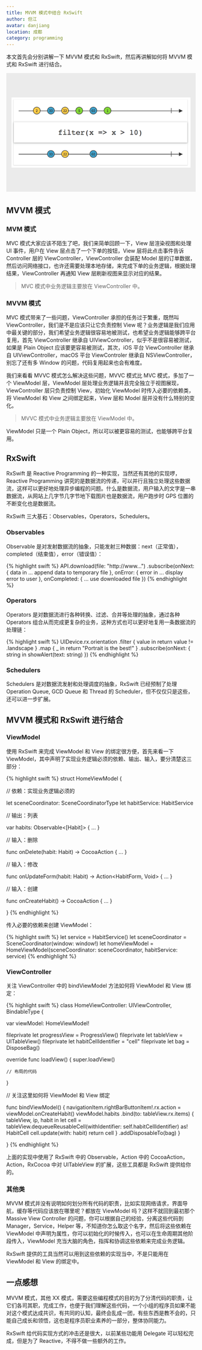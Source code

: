 ```yaml
---
title: MVVM 模式中结合 RxSwift
author: 但江
avatar: danjiang
location: 成都
category: programming
---
```


本文首先会分别讲解一下 MVVM 模式和 RxSwift，然后再讲解如何将 MVVM 模式和 RxSwift 进行结合。

![ReactiveX Filter Operator](/images/ReactiveX-Filter-Operator.png)

## MVVM 模式

### MVM 模式

MVC 模式大家应该不陌生了吧，我们来简单回顾一下，View 层渲染视图和处理 UI 事件，用户在 View 层点击了一个下单的按钮，View 层将此点击事件告诉 Controller 层的 ViewController，ViewController 会装配 Model 层的订单数据，然后访问网络接口，也许还需要处理本地存储，来完成下单的业务逻辑，根据处理结果，ViewController 再通知 View 层刷新视图来显示对应的结果。

> MVC 模式中业务逻辑主要放在 ViewController 中。

### MVVM 模式

MVC 模式带来了一些问题，ViewController 承担的任务过于繁重，既然叫 ViewController，我们是不是应该只让它负责控制 View 呢？业务逻辑是我们应用中最关键的部分，我们希望业务逻辑很容易地被测试，也希望业务逻辑能够跨平台复用，首先 ViewController 继承自 UIViewController，似乎不是很容易被测试，如果是 Plain Object 应该要更容易被测试，其次，iOS 平台 ViewController 继承自 UIViewController，macOS 平台 ViewControler 继承自 NSViewController，别忘了还有多 Window 的问题，代码复用起来也会有难度。

我们来看看 MVVC 模式怎么解决这些问题，MVVC 模式比 MVC 模式，多加了一个 ViewModel 层，ViewModel 层处理业务逻辑并且完全独立于视图展现，ViewController 层只负责控制 View，初始化 ViewModel 时传入必要的依赖类，将 ViewModel 和 View 之间绑定起来，View 层和 Model 层并没有什么特别的变化。

> MVVC 模式中业务逻辑主要放在 ViewModel 中。

ViewModel 只是一个 Plain Object，所以可以被更容易的测试，也能够跨平台复用。

## RxSwift

RxSwift 是 Reactive Programming 的一种实现，当然还有其他的实现啰，Reactive Programming 讲究的是数据流的传递，可以并行且独立处理这些数据流，这样可以更好地处理异步编程的问题。什么是数据流，用户输入的文字是一串数据流，从网站上几字节几字节地下载图片也是数据流，用户跑步时 GPS 位置的不断变化也是数据流。

RxSwift 三大基石：Observables，Operators，Schedulers。

### Observables

Observable<T> 是对发射数据流的抽象，只能发射三种数据：next（正常值），completed（结束值），error（错误值）：

{% highlight swift %}
API.download(file: "http://www...")
  .subscribe(onNext: { data in
    ... append data to temporary file
  },
  onError: { error in
    ... display error to user
  },
  onCompleted: {
    ... use downloaded file
  })
{% endhighlight %}

### Operators

Operators 是对数据流进行各种转换、过滤、合并等处理的抽象，通过各种 Operators 组合从而完成更复杂的业务，这种方式也可以更好地复用一条数据流的处理链：

{% highlight swift %}
UIDevice.rx.orientation
  .filter { value in
    return value != .landscape
  }
  .map { _ in
    return "Portrait is the best!"
  }
  .subscribe(onNext: { string in
    showAlert(text: string)
  })
{% endhighlight %}

### Schedulers

Schedulers 是对数据流发射和处理调度的抽象，RxSwift 已经预制了处理 Operation Queue, GCD Queue 和 Thread 的 Scheduler，但不仅仅只是这些，还可以进一步扩展。

## MVVM 模式和 RxSwift 进行结合

### ViewModel

使用 RxSwift 来完成 ViewModel 和 View 的绑定很方便，首先来看一下 ViewModel，其中声明了实现业务逻辑必须的依赖、输出、输入，要分清楚这三部分：

{% highlight swift %}
struct HomeViewModel {

  // 依赖：实现业务逻辑必须的

  let sceneCoordinator: SceneCoordinatorType
  let habitService: HabitService

  // 输出：列表

  var habits: Observable<[Habit]> {
    ...
  }

  // 输入：删除

  func onDelete(habit: Habit) -> CocoaAction {
    ...
  }

  // 输入：修改

  func onUpdateForm(habit: Habit) -> Action<HabitForm, Void> {
    ...
  }

  // 输入：创建

  func onCreateHabit() -> CocoaAction {
    ...
  }

}
{% endhighlight %}

传入必要的依赖来创建 ViewModel：

{% highlight swift %}
let service = HabitService()
let sceneCoordinator = SceneCoordinator(window: window!)
let homeViewModel = HomeViewModel(sceneCoordinator: sceneCoordinator, habitService: service)
{% endhighlight %}

### ViewController

关注 ViewController 中的 bindViewModel 方法如何将 ViewModel 和 View 绑定：

{% highlight swift %}
class HomeViewController: UIViewController, BindableType {

  var viewModel: HomeViewModel!

  fileprivate let progressView = ProgressView()
  fileprivate let tableView = UITableView()
  fileprivate let habitCellIdentifier = "cell"
  fileprivate let bag = DisposeBag()

  override func loadView() {
    super.loadView()

    // 布局的代码
  }

  // 关注这里如何将 ViewModel 和 View 绑定

  func bindViewModel() {
    navigationItem.rightBarButtonItem!.rx.action = viewModel.onCreateHabit()
    viewModel.habits
      .bind(to: tableView.rx.items) { tableView, ip, habit in
        let cell = tableView.dequeueReusableCell(withIdentifier: self.habitCellIdentifier) as! HabitCell
        cell.update(with: habit)
        return cell
    }
    .addDisposableTo(bag)
  }

}
{% endhighlight %}

上面的实现中使用了 RxSwift 中的 Observable，Action 中的 CocoaAction，Action，RxCocoa 中对 UITableView 的扩展，这些工具都是 RxSwift 提供给你的。

### 其他类

MVVM 模式并没有说明如何划分所有代码的职责，比如实现网络请求，界面导航，缓存等代码应该放在哪里呢？都放在 ViewModel 吗？这样不就回到最初那个 Massive View Controller 的问题，你可以根据自己的经验，分离这些代码到 Manager，Service，Helper 等，不知道你怎么取这个名字，然后将这些依赖在 ViewModel 中声明为属性，你可以初始化的时候传入，也可以在生命周期其他阶段传入，ViewModel 充当大脑的角色，指挥和协调这些依赖来完成业务逻辑。

RxSwift 提供的工具当然可以用到这些依赖的实现当中，不是只能用在 ViewModel 和 View 的绑定中。

## 一点感想

MVVM 模式，其他 XX 模式，需要这些编程模式的目的为了分清代码的职责，让它们各司其职，完成工作，也便于我们理解这些代码，一个小组的程序员如果不能对这个模式达成共识，有共同的认知，最终会乱成一团，有些东西是教不会的，只能自己成长和领悟，这也是程序员职业素养的一部分，整体协同能力。

RxSwift 给代码实现方式的冲击还是很大，以前某些功能用 Delegate 可以轻松完成，但是为了 Reactive，不得不做一些额外的工作。
